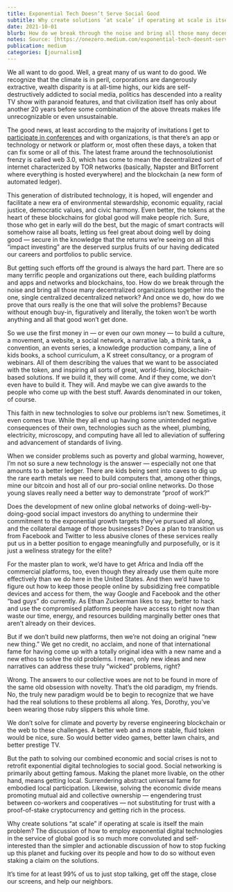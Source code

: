 ```yaml
---
title: Exponential Tech Doesn’t Serve Social Good
subtitle: Why create solutions ‘at scale’ if operating at scale is itself the main problem?
date: 2021-10-01
blurb: How do we break through the noise and bring all those many decentralized organizations together into the one, single centralized decentralized network?
notes: Source: [https://onezero.medium.com/exponential-tech-doesnt-serve-social-good-c6263dc5ab66](https://onezero.medium.com/exponential-tech-doesnt-serve-social-good-c6263dc5ab66 "https://onezero.medium.com/exponential-tech-doesnt-serve-social-good-c6263dc5ab66")
publication: medium
categories: [journalism]
---
```


We all want to do good. Well, a great many of us want to do good. We recognize that the climate is in peril, corporations are dangerously extractive, wealth disparity is at all-time highs, our kids are self-destructively addicted to social media, politics has descended into a reality TV show with paranoid features, and that civilization itself has only about another 20 years before some combination of the above threats makes life unrecognizable or even unsustainable.

The good news, at least according to the majority of invitations I get to [participate in conferences](https://unfinished.com/) and with organizations, is that there’s an app or technology or network or platform or, most often these days, a token that can fix some or all of this. The latest frame around the technosolutionist frenzy is called web 3.0, which has come to mean the decentralized sort of internet characterized by TOR networks (basically, Napster and BitTorrent where everything is hosted everywhere) and the blockchain (a new form of automated ledger).

This generation of distributed technology, it is hoped, will engender and facilitate a new era of environmental stewardship, economic equality, racial justice, democratic values, and civic harmony. Even better, the tokens at the heart of these blockchains for global good will make people rich. Sure, those who get in early will do the best, but the magic of smart contracts will somehow raise all boats, letting us feel great about doing well by doing good — secure in the knowledge that the returns we’re seeing on all this “impact investing” are the deserved surplus fruits of our having dedicated our careers and portfolios to public service.

But getting such efforts off the ground is always the hard part. There are so many terrific people and organizations out there, each building platforms and apps and networks and blockchains, too. How do we break through the noise and bring all those many decentralized organizations together into the one, single centralized decentralized network? And once we do, how do we prove that ours really is the one that will solve the problems? Because without enough buy-in, figuratively and literally, the token won’t be worth anything and all that good won’t get done.

So we use the first money in — or even our own money — to build a culture, a movement, a website, a social network, a narrative lab, a think tank, a convention, an events series, a knowledge production company, a line of kids books, a school curriculum, a K street consultancy, or a program of webinars. All of them describing the values that we want to be associated with the token, and inspiring all sorts of great, world-fixing, blockchain-based solutions. If we build it, they will come. And if they come, we don’t even have to build it. They will. And maybe we can give awards to the people who come up with the best stuff. Awards denominated in our token, of course.

This faith in new technologies to solve our problems isn’t new. Sometimes, it even comes true. While they all end up having some unintended negative consequences of their own, technologies such as the wheel, plumbing, electricity, microscopy, and computing have all led to alleviation of suffering and advancement of standards of living.

When we consider problems such as poverty and global warming, however, I’m not so sure a new technology is the answer — especially not one that amounts to a better ledger. There are kids being sent into caves to dig up the rare earth metals we need to build computers that, among other things, mine our bitcoin and host all of our pro-social online networks. Do those young slaves really need a better way to demonstrate “proof of work?”

Does the development of new online global networks of doing-well-by-doing-good social impact investors do anything to undermine their commitment to the exponential growth targets they’ve pursued all along, and the collateral damage of those businesses? Does a plan to transition us from Facebook and Twitter to less abusive clones of these services really put us in a better position to engage meaningfully and purposefully, or is it just a wellness strategy for the elite?

For the master plan to work, we’d have to get Africa and India off the commercial platforms, too, even though they already use them quite more effectively than we do here in the United States. And then we’d have to figure out how to keep those people online by subsidizing free compatible devices and access for them, the way Google and Facebook and the other “bad guys” do currently. As Ethan Zuckerman likes to say, better to hack and use the compromised platforms people have access to right now than waste our time, energy, and resources building marginally better ones that aren’t already on their devices.

But if we don’t build new platforms, then we’re not doing an original “new new thing.” We get no credit, no acclaim, and none of that international fame for having come up with a totally original idea with a new name and a new ethos to solve the old problems. I mean, only new ideas and new narratives can address these truly “wicked” problems, right?

Wrong. The answers to our collective woes are not to be found in more of the same old obsession with novelty. That’s the old paradigm, my friends. No, the truly new paradigm would be to begin to recognize that we have had the real solutions to these problems all along. Yes, Dorothy, you’ve been wearing those ruby slippers this whole time.

We don’t solve for climate and poverty by reverse engineering blockchain or the web to these challenges. A better web and a more stable, fluid token would be nice, sure. So would better video games, better lawn chairs, and better prestige TV.

But the path to solving our combined economic and social crises is not to retrofit exponential digital technologies to social good. Social networking is primarily about getting famous. Making the planet more livable, on the other hand, means getting local. Surrendering abstract universal fame for embodied local participation. Likewise, solving the economic divide means promoting mutual aid and collective ownership — engendering trust between co-workers and cooperatives — not substituting for trust with a proof-of-stake cryptocurrency and getting rich in the process.

Why create solutions “at scale” if operating at scale is itself the main problem? The discussion of how to employ exponential digital technologies in the service of global good is so much more convoluted and self-interested than the simpler and actionable discussion of how to stop fucking up this planet and fucking over its people and how to do so without even staking a claim on the solutions.

It’s time for at least 99% of us to just stop talking, get off the stage, close our screens, and help our neighbors.
